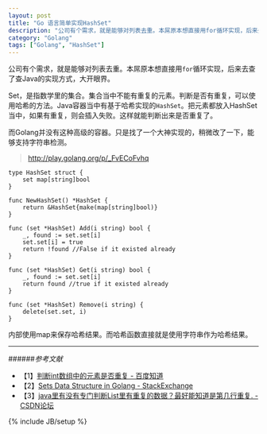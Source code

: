 ```yaml
---
layout: post
title: "Go 语言简单实现HashSet"
description: "公司有个需求，就是能够对列表去重。本屌原本想直接用for循环实现，后来去查了查Java的实现方式，大开眼界。"
category: "Golang"
tags: ["Golang", "HashSet"]
---
```


公司有个需求，就是能够对列表去重。本屌原本想直接用`for`循环实现，后来去查了查Java的实现方式，大开眼界。

Set，是指数学里的集合。集合当中不能有重复的元素。判断是否有重复，可以使用哈希的方法。Java容器当中有基于哈希实现的`HashSet`。把元素都放入HashSet当中，如果有重复，则会插入失败。这样就能判断出来是否重复了。

而Golang并没有这种高级的容器。只是找了一个大神实现的，稍微改了一下，能够支持字符串检测。

> http://play.golang.org/p/_FvECoFvhq

	type HashSet struct {
		set map[string]bool
	}
	
	func NewHashSet() *HashSet {
		return &HashSet{make(map[string]bool)}
	}
	
	func (set *HashSet) Add(i string) bool {
		_, found := set.set[i]
		set.set[i] = true
		return !found //False if it existed already
	}
	
	func (set *HashSet) Get(i string) bool {
		_, found := set.set[i]
		return found //true if it existed already
	}
	
	func (set *HashSet) Remove(i string) {
		delete(set.set, i)
	}

内部使用map来保存哈希结果。而哈希函数直接就是使用字符串作为哈希结果。


---

######*参考文献*
+ 【1】[判断int数组中的元素是否重复 - 百度知道](http://zhidao.baidu.com/question/172011519.html)
+ 【2】[Sets Data Structure in Golang - StackExchange](http://programmers.stackexchange.com/questions/177428/sets-data-structure-in-golang)
+ 【3】[java里有没有专门判断List里有重复的数据？最好能知道是第几行重复. - CSDN论坛](http://bbs.csdn.net/topics/120025156)


{% include JB/setup %}